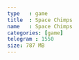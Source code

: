 ```yaml
---
type   : game
title  : Space Chimps
name   : Space Chimps
categories: [game]
telegram : 1550
size: 787 MB
---
```




